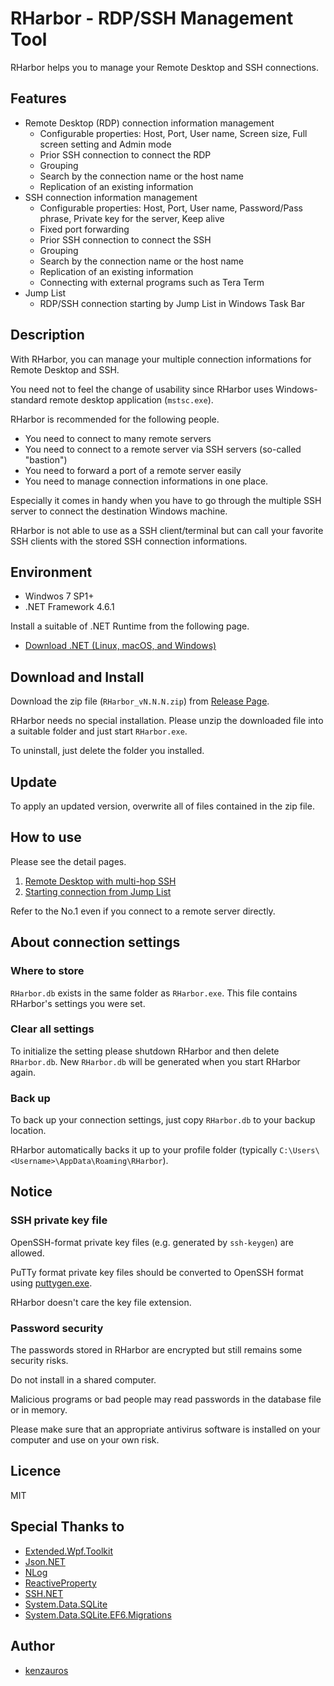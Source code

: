 RHarbor - RDP/SSH Management Tool
=====

RHarbor helps you to manage your Remote Desktop and SSH connections.

## Features

- Remote Desktop (RDP) connection information management
    - Configurable properties: Host, Port, User name, Screen size, Full screen setting and Admin mode
    - Prior SSH connection to connect the RDP
    - Grouping
    - Search by the connection name or the host name
    - Replication of an existing information
- SSH connection information management
    - Configurable properties: Host, Port, User name, Password/Pass phrase, Private key for the server, Keep alive
    - Fixed port forwarding
    - Prior SSH connection to connect the SSH
    - Grouping
    - Search by the connection name or the host name
    - Replication of an existing information
    - Connecting with external programs such as Tera Term
- Jump List
    - RDP/SSH connection starting by Jump List in Windows Task Bar

## Description

With RHarbor, you can manage your multiple connection informations for Remote Desktop and SSH.

You need not to feel the change of usability since RHarbor uses Windows-standard remote desktop application (`mstsc.exe`).

RHarbor is recommended for the following people.

- You need to connect to many remote servers
- You need to connect to a remote server via SSH servers (so-called "bastion")
- You need to forward a port of a remote server easily
- You need to manage connection informations in one place.

Especially it comes in handy when you have to go through the multiple SSH server to connect the destination Windows machine.

RHarbor is not able to use as a SSH client/terminal but can call your favorite SSH clients with the stored SSH connection informations.

## Environment

- Windwos 7 SP1+
- .NET Framework 4.6.1

Install a suitable of .NET Runtime from the following page.

- [Download .NET (Linux, macOS, and Windows)](https://dotnet.microsoft.com/download)

## Download and Install

Download the zip file (`RHarbor_vN.N.N.zip`) from [Release Page](https://github.com/kenzauros/rharbor/releases).

RHarbor needs no special installation. Please unzip the downloaded file into a suitable folder and just start `RHarbor.exe`.

To uninstall, just delete the folder you installed.

## Update

To apply an updated version, overwrite all of files contained in the zip file.

## How to use

Please see the detail pages.

1. [Remote Desktop with multi-hop SSH](https://kenzauros.github.io/rharbor/rdp-with-multi-hop-ssh.html)
1. [Starting connection from Jump List](https://kenzauros.github.io/rharbor/jump-list.html)

Refer to the No.1 even if you connect to a remote server directly.

## About connection settings

### Where to store

`RHarbor.db` exists in the same folder as `RHarbor.exe`. This file contains RHarbor's settings you were set.

### Clear all settings

To initialize the setting please shutdown RHarbor and then delete `RHarbor.db`. New `RHarbor.db` will be generated when you start RHarbor again.

### Back up

To back up your connection settings, just copy `RHarbor.db` to your backup location.

RHarbor automatically backs it up to your profile folder (typically `C:\Users\<Username>\AppData\Roaming\RHarbor`).

## Notice

### SSH private key file

OpenSSH-format private key files (e.g. generated by `ssh-keygen`) are allowed.

PuTTy format private key files should be converted to OpenSSH format using [puttygen.exe](https://www.chiark.greenend.org.uk/~sgtatham/putty/latest.html).

RHarbor doesn't care the key file extension.

### Password security

The passwords stored in RHarbor are encrypted but still remains some security risks.

Do not install in a shared computer.

Malicious programs or bad people may read passwords in the database file or in memory.

Please make sure that an appropriate antivirus software is installed on your computer and use on your own risk.

## Licence

MIT

## Special Thanks to

- [Extended.Wpf.Toolkit](https://github.com/xceedsoftware/wpftoolkit)
- [Json.NET](https://www.newtonsoft.com/json)
- [NLog](https://nlog-project.org/)
- [ReactiveProperty](https://github.com/runceel/ReactiveProperty)
- [SSH.NET](https://github.com/sshnet/SSH.NET/)
- [System.Data.SQLite](https://system.data.sqlite.org/index.html/doc/trunk/www/index.wiki)
- [System.Data.SQLite.EF6.Migrations](https://github.com/bubibubi/db2ef6migrations)

## Author

- [kenzauros](https://github.com/kenzauros)
